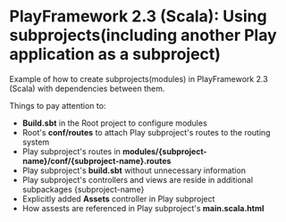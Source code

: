 PlayFramework 2.3 (Scala): Using subprojects(including another Play application as a subproject)
=========================================
Example of how to create subprojects(modules) in PlayFramework 2.3 (Scala) with dependencies between them.

Things to pay attention to:
* **Build.sbt** in the Root project to configure modules
* Root's **conf/routes** to attach Play subproject's routes to the routing system
* Play subproject's routes in **modules/{subproject-name}/conf/{subproject-name}.routes**
* Play subproject's **build.sbt** without unnecessary information
* Play subproject's controllers and views are reside in additional subpackages {subproject-name}
* Explicitly added **Assets** controller in Play subproject
* How assests are referenced in Play subproject's **main.scala.html**
